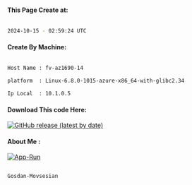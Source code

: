 
   
#### This Page Create at:

```bash

2024-10-15 - 02:59:24 UTC

```

#### Create By Machine:

```bash

Host Name : fv-az1690-14

platform  : Linux-6.8.0-1015-azure-x86_64-with-glibc2.34

Ip Local  : 10.1.0.5

```
#### Download This code Here:

[![GitHub release (latest by date)](https://img.shields.io/github/v/release/Gosdan-Movsesian/Gosdan?style=for-the-badge&label=Download)](https://github.com/Gosdan-Movsesian/Gosdan/releases) 

</p> 

#### About Me :

[![App-Run](https://github.com/Gosdan-Movsesian/Gosdan/actions/workflows/App-Run.yml/badge.svg)](https://github.com/Gosdan-Movsesian/Gosdan/actions/workflows/App-Run.yml)

```bash

Gosdan-Movsesian

```

